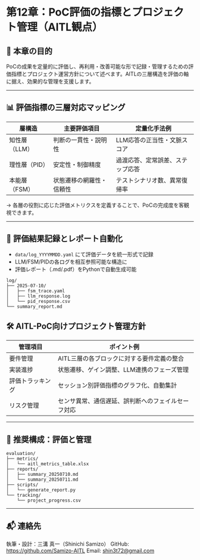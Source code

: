 # 第12章：PoC評価の指標とプロジェクト管理（AITL観点）

## 🎯 本章の目的

PoCの成果を定量的に評価し、再利用・改善可能な形で記録・管理するための評価指標とプロジェクト運営方針について述べます。AITLの三層構造を評価の軸に据え、効果的な管理を支援します。

---

## 📊 評価指標の三層対応マッピング

| 層構造     | 主要評価項目            | 定量化手法例                      |
|------------|--------------------------|-----------------------------------|
| 知性層（LLM） | 判断の一貫性・説明性        | LLM応答の正当性・文脈スコア        |
| 理性層（PID） | 安定性・制御精度            | 過渡応答、定常誤差、ステップ応答    |
| 本能層（FSM） | 状態遷移の網羅性・信頼性     | テストシナリオ数、異常復帰率        |

→ 各層の役割に応じた評価メトリクスを定義することで、PoCの完成度を客観視できます。

---

## 🧪 評価結果記録とレポート自動化

- `data/log_YYYYMMDD.yaml` にて評価データを統一形式で記録
- LLM/FSM/PIDの各ログを相互参照可能な構造に
- 評価レポート（.md/.pdf）をPythonで自動生成可能

```text
log/
├── 2025-07-10/
│   ├── fsm_trace.yaml
│   ├── llm_response.log
│   └── pid_response.csv
└── summary_report.md
```

## 🛠 AITL-PoC向けプロジェクト管理方針

| 管理項目       | ポイント例                                               |
|----------------|----------------------------------------------------------|
| 要件管理       | AITL三層の各ブロックに対する要件定義の整合                 |
| 実装進捗       | 状態遷移、ゲイン調整、LLM連携のフェーズ管理                 |
| 評価トラッキング | セッション別評価指標のグラフ化、自動集計                    |
| リスク管理     | センサ異常、通信遅延、誤判断へのフェイルセーフ対応          |

---

## 📁 推奨構成：評価と管理

```text
evaluation/
├── metrics/
│   └── aitl_metrics_table.xlsx
├── reports/
│   ├── summary_20250710.md
│   └── summary_20250711.md
├── scripts/
│   └── generate_report.py
└── tracking/
    └── project_progress.csv
```

---

## 📬 連絡先

執筆・設計：三溝 真一（Shinichi Samizo）
GitHub: https://github.com/Samizo-AITL
Email: shin3t72@gmail.com
